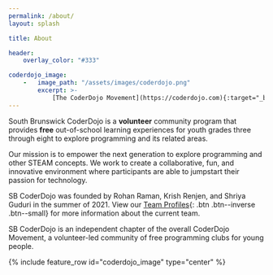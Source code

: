 ```yaml
---
permalink: /about/
layout: splash

title: About

header:
    overlay_color: "#333"

coderdojo_image:
    -   image_path: "/assets/images/coderdojo.png"
        excerpt: >-
            [The CoderDojo Movement](https://coderdojo.com){:target="_blank"}{: .btn .btn--inverse .btn--large}
---
```


South Brunswick CoderDojo is a **volunteer** community program that provides **free** out-of-school learning experiences for youth grades three through eight to explore programming and its related areas.

Our mission is to empower the next generation to explore programming and other STEAM concepts. We work to create a collaborative, fun, and innovative environment where participants are able to jumpstart their passion for technology.

SB CoderDojo was founded by Rohan Raman, Krish Renjen, and Shriya Guduri in the summer of 2021. View our [Team Profiles](/team/){: .btn .btn--inverse .btn--small} for more information about the current team.

SB CoderDojo is an independent chapter of the overall CoderDojo Movement, a volunteer-led community of free programming clubs for young people.

{% include feature_row id="coderdojo_image" type="center" %}